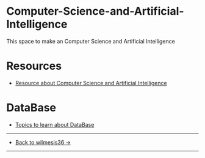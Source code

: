 # Computer-Science-and-Artificial-Intelligence
This space to make an Computer Science and Artificial Intelligence 

# Resources
- [Resource about Computer Science and Artificial Intelligence](https://github.com/wilmesis36/Computer-Science-and-Artificial-Intelligence/wiki/Resources-----Computer-Science-and--Artificial-Intelligence)

# DataBase
- [Topics to learn about DataBase](https://github.com/wilmesis36/Computer-Science-and-Artificial-Intelligence/wiki/Data-Base)

--------------------------------------------------------
- [Back to wilmesis36 ->](https://github.com/wilmesis36)
--------------------------------------------------------
